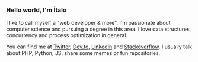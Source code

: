 ### Hello world, I'm Ítalo

I like to call myself a "web developer & more". I'm passionate about computer science and pursuing a degree in this area. I love data structures, concurrency and process optimization in general.

You can find me at [Twitter](https://twitter.com/itepifanio), [Dev.to](https://dev.to/itepifanio), [LinkedIn](https://www.linkedin.com/in/italoepifanio/) and [Stackoverflow](https://stackoverflow.com/users/8176014/itepifanio). I usually talk about PHP, Python, JS, share some memes or fun repositories.


